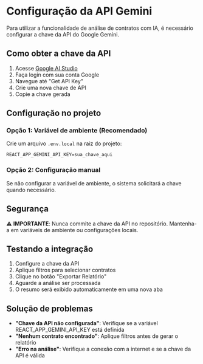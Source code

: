 # Configuração da API Gemini

Para utilizar a funcionalidade de análise de contratos com IA, é necessário configurar a chave da API do Google Gemini.

## Como obter a chave da API

1. Acesse [Google AI Studio](https://aistudio.google.com/)
2. Faça login com sua conta Google
3. Navegue até "Get API Key"
4. Crie uma nova chave de API
5. Copie a chave gerada

## Configuração no projeto

### Opção 1: Variável de ambiente (Recomendado)

Crie um arquivo `.env.local` na raiz do projeto:

```env
REACT_APP_GEMINI_API_KEY=sua_chave_aqui
```

### Opção 2: Configuração manual

Se não configurar a variável de ambiente, o sistema solicitará a chave quando necessário.

## Segurança

⚠️ **IMPORTANTE**: Nunca commite a chave da API no repositório. Mantenha-a em variáveis de ambiente ou configurações locais.

## Testando a integração

1. Configure a chave da API
2. Aplique filtros para selecionar contratos
3. Clique no botão "Exportar Relatório"
4. Aguarde a análise ser processada
5. O resumo será exibido automaticamente em uma nova aba

## Solução de problemas

- **"Chave da API não configurada"**: Verifique se a variável REACT_APP_GEMINI_API_KEY está definida
- **"Nenhum contrato encontrado"**: Aplique filtros antes de gerar o relatório
- **"Erro na análise"**: Verifique a conexão com a internet e se a chave da API é válida